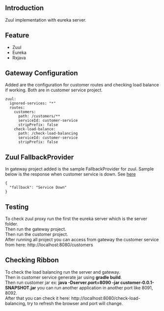 ## Introduction
Zuul implementation with eureka server.

## Feature
* Zuul
* Eureka
* Rxjava

## Gateway Configuration
Added are the configuration for customer routes and checking load balance if working. Both are in customer service project.
```
zuul:
  ignored-services: "*"
  routes:
    customers:
      path: /customers/**
      serviceId: customer-service
      stripPrefix: false
    check-load-balance:
      path: /check-load-balancing
      serviceId: customer-service
      stripPrefix: false
```

## Zuul FallbackProvider
In gateway project added is the sample FallbackProvider for zuul. Sample below is the response when customer service is down. See [here](https://github.com/bbarbs/spring-boot-zuul-samples/blob/master/spring-boot-zuul-with-eureka/gateway/src/main/java/com/gateway/config/HystrixZuulFallbackConfig.java)
```
{
  "fallback": "Service Down"
}
```
## Testing 
To check zuul proxy run the first the eureka server which is the server folder.
<br/>
Then run the gateway project.
<br/>
Then run the customer project.
<br/>
After running all project you can access from gateway the customer service from here: http://localhost:8080/customers

## Checking Ribbon
To check the load balancing run the server and gateway.
<br/>
Then in customer service generate jar using **gradle build**.
<br/>
Then run customer jar ex: **java -Dserver.port=8090 -jar customer-0.0.1-SNAPSHOT.jar** you can run another application in another port like 8091, 8092.
<br/>
After that you can check it here: http://localhost:8080/check-load-balancing, try to refresh the browser and port will change.
